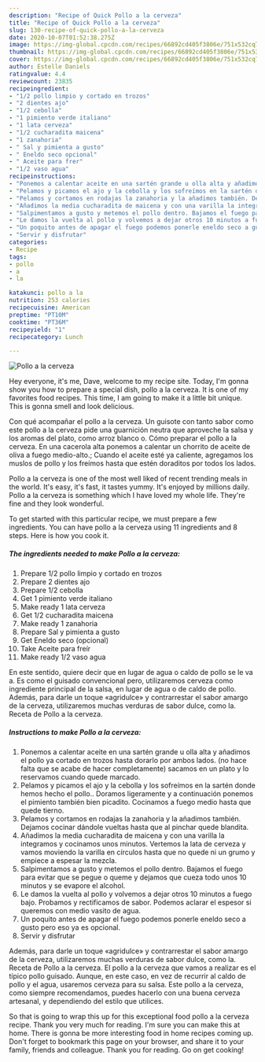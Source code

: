 ```yaml
---
description: "Recipe of Quick Pollo a la cerveza"
title: "Recipe of Quick Pollo a la cerveza"
slug: 130-recipe-of-quick-pollo-a-la-cerveza
date: 2020-10-07T01:52:38.275Z
image: https://img-global.cpcdn.com/recipes/66892cd405f3806e/751x532cq70/pollo-a-la-cerveza-foto-principal.jpg
thumbnail: https://img-global.cpcdn.com/recipes/66892cd405f3806e/751x532cq70/pollo-a-la-cerveza-foto-principal.jpg
cover: https://img-global.cpcdn.com/recipes/66892cd405f3806e/751x532cq70/pollo-a-la-cerveza-foto-principal.jpg
author: Estelle Daniels
ratingvalue: 4.4
reviewcount: 23835
recipeingredient:
- "1/2 pollo limpio y cortado en trozos"
- "2 dientes ajo"
- "1/2 cebolla"
- "1 pimiento verde italiano"
- "1 lata cerveza"
- "1/2 cucharadita maicena"
- "1 zanahoria"
- " Sal y pimienta a gusto"
- " Eneldo seco opcional"
- " Aceite para frer"
- "1/2 vaso agua"
recipeinstructions:
- "Ponemos a calentar aceite en una sartén grande u olla alta y añadimos el pollo ya cortado en trozos hasta dorarlo por ambos lados. (no hace falta que se acabe de hacer completamente) sacamos en un plato y lo reservamos cuando quede marcado."
- "Pelamos y picamos el ajo y la cebolla y los sofreímos en la sartén donde hemos hecho el pollo.. Doramos ligeramente y a continuación ponemos el pimiento también bien picadito. Cocinamos a fuego medio hasta que quede tierno."
- "Pelamos y cortamos en rodajas la zanahoria y la añadimos también. Dejamos cocinar dándole vueltas hasta que al pinchar quede blandita."
- "Añadimos la media cucharadita de maicena y con una varilla la integramos y cocinamos unos minutos. Vertemos la lata de cerveza y vamos moviendo la varilla en círculos hasta que no quede ni un grumo y empiece a espesar la mezcla."
- "Salpimentamos a gusto y metemos el pollo dentro. Bajamos el fuego para evitar que se pegue o queme y dejamos que cueza todo unos 10 minutos y se evapore el alcohol."
- "Le damos la vuelta al pollo y volvemos a dejar otros 10 minutos a fuego bajo. Probamos y rectificamos de sabor. Podemos aclarar el espesor si queremos con medio vasito de agua."
- "Un poquito antes de apagar el fuego podemos ponerle eneldo seco a gusto pero eso ya es opcional."
- "Servir y disfrutar"
categories:
- Recipe
tags:
- pollo
- a
- la

katakunci: pollo a la 
nutrition: 253 calories
recipecuisine: American
preptime: "PT10M"
cooktime: "PT36M"
recipeyield: "1"
recipecategory: Lunch

---
```



![Pollo a la cerveza](https://img-global.cpcdn.com/recipes/66892cd405f3806e/751x532cq70/pollo-a-la-cerveza-foto-principal.jpg)

Hey everyone, it's me, Dave, welcome to my recipe site. Today, I'm gonna show you how to prepare a special dish, pollo a la cerveza. It is one of my favorites food recipes. This time, I am going to make it a little bit unique. This is gonna smell and look delicious.

Con qué acompañar el pollo a la cerveza. Un guisote con tanto sabor como este pollo a la cerveza pide una guarnición neutra que aproveche la salsa y los aromas del plato, como arroz blanco o. Cómo preparar el pollo a la cerveza. En una cacerola alta ponemos a calentar un chorrito de aceite de oliva a fuego medio-alto.; Cuando el aceite esté ya caliente, agregamos los muslos de pollo y los freímos hasta que estén doraditos por todos los lados.

Pollo a la cerveza is one of the most well liked of recent trending meals in the world. It's easy, it's fast, it tastes yummy. It's enjoyed by millions daily. Pollo a la cerveza is something which I have loved my whole life. They're fine and they look wonderful.


To get started with this particular recipe, we must prepare a few ingredients. You can have pollo a la cerveza using 11 ingredients and 8 steps. Here is how you cook it.

<!--inarticleads1-->

##### The ingredients needed to make Pollo a la cerveza:

1. Prepare 1/2 pollo limpio y cortado en trozos
1. Prepare 2 dientes ajo
1. Prepare 1/2 cebolla
1. Get 1 pimiento verde italiano
1. Make ready 1 lata cerveza
1. Get 1/2 cucharadita maicena
1. Make ready 1 zanahoria
1. Prepare  Sal y pimienta a gusto
1. Get  Eneldo seco (opcional)
1. Take  Aceite para freír
1. Make ready 1/2 vaso agua


En este sentido, quiere decir que en lugar de agua o caldo de pollo se le va a. Es como el guisado convencional pero, utilizaremos cerveza como ingrediente principal de la salsa, en lugar de agua o de caldo de pollo. Además, para darle un toque «agridulce» y contrarrestar el sabor amargo de la cerveza, utilizaremos muchas verduras de sabor dulce, como la. Receta de Pollo a la cerveza. 

<!--inarticleads2-->

##### Instructions to make Pollo a la cerveza:

1. Ponemos a calentar aceite en una sartén grande u olla alta y añadimos el pollo ya cortado en trozos hasta dorarlo por ambos lados. (no hace falta que se acabe de hacer completamente) sacamos en un plato y lo reservamos cuando quede marcado.
1. Pelamos y picamos el ajo y la cebolla y los sofreímos en la sartén donde hemos hecho el pollo.. Doramos ligeramente y a continuación ponemos el pimiento también bien picadito. Cocinamos a fuego medio hasta que quede tierno.
1. Pelamos y cortamos en rodajas la zanahoria y la añadimos también. Dejamos cocinar dándole vueltas hasta que al pinchar quede blandita.
1. Añadimos la media cucharadita de maicena y con una varilla la integramos y cocinamos unos minutos. Vertemos la lata de cerveza y vamos moviendo la varilla en círculos hasta que no quede ni un grumo y empiece a espesar la mezcla.
1. Salpimentamos a gusto y metemos el pollo dentro. Bajamos el fuego para evitar que se pegue o queme y dejamos que cueza todo unos 10 minutos y se evapore el alcohol.
1. Le damos la vuelta al pollo y volvemos a dejar otros 10 minutos a fuego bajo. Probamos y rectificamos de sabor. Podemos aclarar el espesor si queremos con medio vasito de agua.
1. Un poquito antes de apagar el fuego podemos ponerle eneldo seco a gusto pero eso ya es opcional.
1. Servir y disfrutar


Además, para darle un toque «agridulce» y contrarrestar el sabor amargo de la cerveza, utilizaremos muchas verduras de sabor dulce, como la. Receta de Pollo a la cerveza. El pollo a la cerveza que vamos a realizar es el típico pollo guisado. Aunque, en este caso, en vez de recurrir al caldo de pollo y el agua, usaremos cerveza para su salsa. Este pollo a la cerveza, como siempre recomendamos, puedes hacerlo con una buena cerveza artesanal, y dependiendo del estilo que utilices. 

So that is going to wrap this up for this exceptional food pollo a la cerveza recipe. Thank you very much for reading. I'm sure you can make this at home. There is gonna be more interesting food in home recipes coming up. Don't forget to bookmark this page on your browser, and share it to your family, friends and colleague. Thank you for reading. Go on get cooking!
